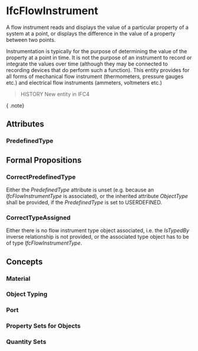 # IfcFlowInstrument

A flow instrument reads and displays the value of a particular property of a system at a point, or displays the difference in the value of a property between two points.

Instrumentation is typically for the purpose of determining the value of the property at a point in time. It is not the purpose of an instrument to record or integrate the values over time (although they may be connected to recording devices that do perform such a function). This entity provides for all forms of mechanical flow instrument (thermometers, pressure gauges etc.) and electrical flow instruments (ammeters, voltmeters etc.)

> HISTORY  New entity in IFC4

{ .note}
>

## Attributes

### PredefinedType


## Formal Propositions

### CorrectPredefinedType
Either the _PredefinedType_ attribute is unset (e.g. because an _IfcFlowInstrumentType_ is associated), or the inherited attribute _ObjectType_ shall be provided, if the _PredefinedType_ is set to USERDEFINED.

### CorrectTypeAssigned
Either there is no flow instrument type object associated, i.e. the _IsTypedBy_ inverse relationship is not provided, or the associated type object has to be of type _IfcFlowInstrumentType_.

## Concepts

### Material


### Object Typing


### Port


### Property Sets for Objects


### Quantity Sets


